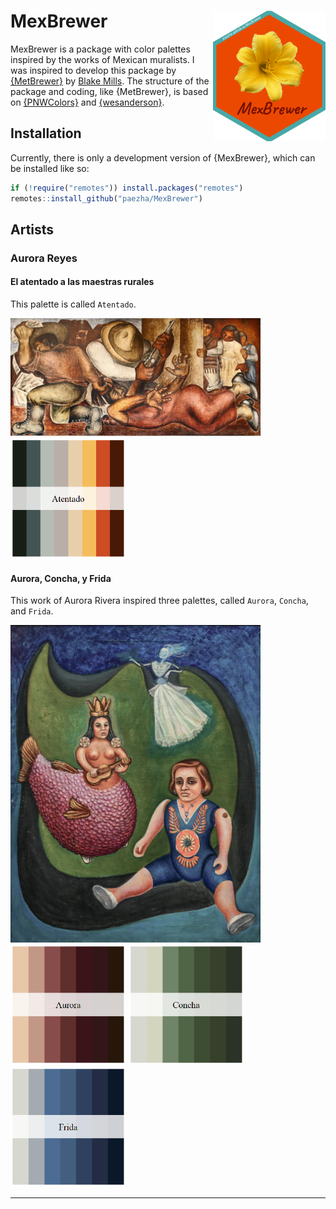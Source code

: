 
<!-- README.md is generated from README.Rmd. Please edit that file -->

# MexBrewer <img src="man/figures/MexBrewer.png" align="right" width=180 />

<!-- badges: start -->
<!-- badges: end -->

MexBrewer is a package with color palettes inspired by the works of
Mexican muralists. I was inspired to develop this package by
[{MetBrewer}](https://github.com/BlakeRMills/MetBrewer) by [Blake
Mills](brm2143@columbia.edu). The structure of the package and coding,
like {MetBrewer}, is based on
[{PNWColors}](https://github.com/jakelawlor/PNWColors) and
[{wesanderson}](https://github.com/karthik/wesanderson).

## Installation

Currently, there is only a development version of {MexBrewer}, which can
be installed like so:

``` r
if (!require("remotes")) install.packages("remotes")
remotes::install_github("paezha/MexBrewer") 
```

## Artists

### Aurora Reyes

#### El atentado a las maestras rurales

This palette is called `Atentado`.

<img src="man/figures/aurora_reyes_atentado.jpeg" title="El atentado a las maestras rurales" alt="El atentado a las maestras rurales" width="400px" />

<img src="man/figures/atentado.png" title="Atentado" alt="Atentado" width="185px" />

#### Aurora, Concha, y Frida

This work of Aurora Rivera inspired three palettes, called `Aurora`,
`Concha`, and `Frida`.

<img src="man/figures/aurora_concha_frida.jpg" title="Aurora, Concha, y Frida" alt="Aurora, Concha, y Frida" width="400px" />

<img src="man/figures/aurora.png" title="Aurora" alt="Aurora" width="185px" />

<img src="man/figures/concha.png" title="Aurora" alt="Aurora" width="185px" />

<img src="man/figures/frida.png" title="Aurora" alt="Aurora" width="185px" />

------------------------------------------------------------------------

